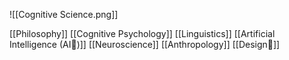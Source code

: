 ![[Cognitive Science.png]]



[[Philosophy]]
[[Cognitive Psychology]]
[[Linguistics]]
[[Artificial Intelligence (AI🤖)]]
[[Neuroscience]]
[[Anthropology]]
[[Design💠]]
